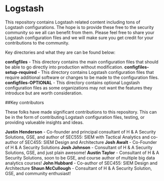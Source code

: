 # Logstash

This repository contains Logstash related content including tons of Logstash configurations. The hope is to provide these free to the security community so we all can benefit from them. Please feel free to share your Logstash configuration files and we will make sure you get credit for your contributions to the community.

Key directories and what they are can be found below:

**configfiles** - This directory contains the main configuration files that should be able to go directly into production without modification.
**configfiles-setup-required** - This directory contains Logstash configuration files that require additional software or changes to be made to the configuration files.
**configfiles-OPTIONAL** - This directory contains optional Logstash configuration files as some organizations may not want the features they introduce but are worth consideration.

##Key contributors

These folks have made significant contributions to this repository. This can be in the form of contributing Logstash configuration files, testing, or providing valueable insights and ideas.

**Justin Henderson** - Co-founder and principal consultant of H & A Security Solutions, GSE, and author of SEC555: SIEM with Tactical Analytics and co-author of SEC455: SIEM Design and Architecture
**Josh Awalt** - Co-Founder of H & A Security Solutions
**Josh Johnson** - Consultant of H & A Security Solutions, GSE, and just plain awesome!
**Austin Taylor** - Consultant of H & A Security Solutions, soon to be GSE, and course author of multiple big data analytics courses!
**John Hubbard** - Co-author of SEC455: SIEM Design and Architecture
**Shaun McCullough** - Consultant of H & A Security Solution, GSE, and community enthusiast!
